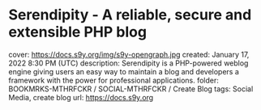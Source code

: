 # Serendipity - A reliable, secure and extensible PHP blog

cover: https://docs.s9y.org/img/s9y-opengraph.jpg
created: January 17, 2022 8:30 PM (UTC)
description: Serendipity is a PHP-powered weblog engine giving users an easy way to maintain a blog and developers a framework with the power for professional applications.
folder: BOOKMRKS-MTHRFCKR / SOCIAL-MTHRFCKR / Create Blog
tags: Social Media, create blog
url: https://docs.s9y.org